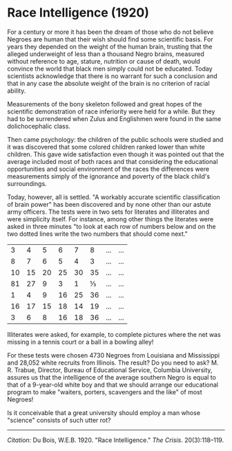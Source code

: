 <!--
title:   Race Intelligence
author:  Du Bois, W.E.B.
journal: The Crisis
year:    1920
volume:  20
issue:   3
pages:   118-119
-->

# Race Intelligence (1920)

For a century or more it has been the dream of those who do not believe Negroes are human that their wish should find some scientific basis. For years they depended on the weight of the human brain, trusting that the alleged underweight of less than a thousand Negro brains, measured without reference to age, stature, nutrition or cause of death, would convince the world that black men simply could not be educated. Today scientists acknowledge that there is no warrant for such a conclusion and that in any case the absolute weight of the brain is no criterion of racial ability. 

Measurements of the bony skeleton followed and great hopes of the scientific demonstration of race inferiority were held for a while. But they had to be surrendered when Zulus and Englishmen were found in the same dolichocephalic class. 

Then came psychology: the children of the public schools were studied and it was discovered that some colored children ranked lower than white children. This gave wide satisfaction even though it was pointed out that the average included most of both races and that considering the educational opportunities and social environment of the races the differences were measurements simply of the ignorance and poverty of the black child's surroundings. 

Today, however, all is settled. "A workably accurate scientific classification of brain power" has been discovered and by none other than our astute army officers. The tests were in two sets for literates and illiterates and were simplicity itself. For instance, among other things the literates were asked in three minutes "to look at each row of numbers below and on the two dotted lines write the two numbers that should come next." 

<table>
<tbody>
  <tr>
    <td>3</td>
    <td>4</td>
    <td>5</td>
    <td>6</td>
    <td>7</td>
    <td>8</td>
    <td>...</td>
    <td>...</td>
  </tr>
  <tr>
    <td>8</td>
    <td>7</td>
    <td>6</td>
    <td>5</td>
    <td>4</td>
    <td>3</td>
        <td>...</td>
    <td>...</td>
  </tr>
  <tr>
    <td>10</td>
    <td>15</td>
    <td>20</td>
    <td>25</td>
    <td>30</td>
    <td>35</td>
        <td>...</td>
    <td>...</td>
  </tr>
  <tr>
    <td>81</td>
    <td>27</td>
    <td>9</td>
    <td>3</td>
    <td>1</td>
    <td>⅓</td>
        <td>...</td>
    <td>...</td>
  </tr>
  <tr>
    <td>1</td>
    <td>4</td>
    <td>9</td>
    <td>16</td>
    <td>25</td>
    <td>36</td>
        <td>...</td>
    <td>...</td>
  </tr>
  <tr>
    <td>16</td>
    <td>17</td>
    <td>15</td>
    <td>18</td>
    <td>14</td>
    <td>19</td>
        <td>...</td>
    <td>...</td>
  </tr>
  <tr>
    <td>3</td>
    <td>6</td>
    <td>8</td>
    <td>16</td>
    <td>18</td>
    <td>36 </td>
        <td>...</td>
    <td>...</td>
  </tr>
</tbody>
</table>

Illiterates were asked, for example, to complete pictures where the net was missing in a tennis court or a ball in a bowling alley! 

For these tests were chosen 4730 Negroes from Louisiana and Mississippi and 28,052 white recruits from Illinois. The result? Do you need to ask? M. R. Trabue, Director, Bureau of Educational Service, Columbia University, assures us that the intelligence of the average southern Negro is equal to that of a 9-year-old white boy and that we should arrange our educational program to make "waiters, porters, scavengers and the like" of most Negroes! 

Is it conceivable that a great university should employ a man whose "science" consists of such utter rot? 

______________
*Citation:* Du Bois, W.E.B. 1920. "Race Intelligence." *The Crisis*. 20(3):118&ndash;119.